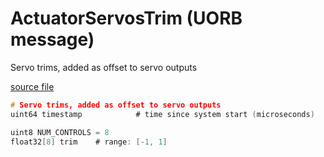 # ActuatorServosTrim (UORB message)

Servo trims, added as offset to servo outputs

[source file](https://github.com/PX4/PX4-Autopilot/blob/release/1.15/msg/ActuatorServosTrim.msg)

```c
# Servo trims, added as offset to servo outputs
uint64 timestamp			# time since system start (microseconds)

uint8 NUM_CONTROLS = 8
float32[8] trim    # range: [-1, 1]

```
